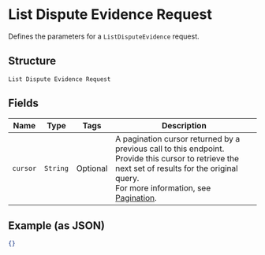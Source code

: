 
# List Dispute Evidence Request

Defines the parameters for a `ListDisputeEvidence` request.

## Structure

`List Dispute Evidence Request`

## Fields

| Name | Type | Tags | Description |
|  --- | --- | --- | --- |
| `cursor` | `String` | Optional | A pagination cursor returned by a previous call to this endpoint.<br>Provide this cursor to retrieve the next set of results for the original query.<br>For more information, see [Pagination](../../https://developer.squareup.com/docs/basics/api101/pagination). |

## Example (as JSON)

```json
{}
```

